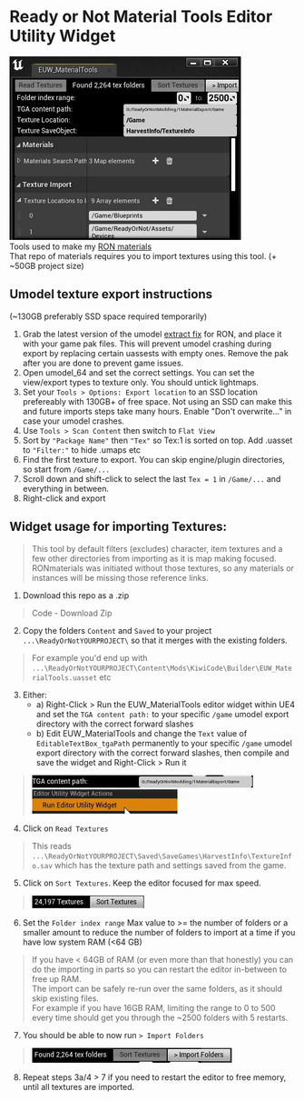 # Ready or Not Material Tools Editor Utility Widget
![](/readme_images/MaterialTools.jpg)  
Tools used to make my [RON materials](https://github.com/RareKiwi/RONmaterials)  
That repo of materials requires you to import textures using this tool. (+ ~50GB project size)

## Umodel texture export instructions
(~130GB preferably SSD space required temporarily)
1. Grab the latest version of the umodel [extract fix](https://www.nexusmods.com/readyornot/mods/666?tab=files&file_id=10974) for RON, and place it with your game pak files. This will prevent umodel crashing during export by replacing certain uassests with empty ones. Remove the pak after you are done to prevent game issues.
2. Open umodel_64 and set the correct settings. You can set the view/export types to texture only. You should untick lightmaps.
3. Set your `Tools > Options: Export location` to an SSD location prefereably with 130GB+ of free space. Not using an SSD can make this and future imports steps take many hours. Enable "Don't overwrite..." in case your umodel crashes.
4. Use `Tools > Scan Content` then switch to `Flat View`
5. Sort by `"Package Name"` then `"Tex"` so Tex:1 is sorted on top. Add .uasset to `"Filter:"` to hide .umaps etc
6. Find the first texture to export. You can skip engine/plugin directories, so start from `/Game/...`
7. Scroll down and shift-click to select the last `Tex = 1` in `/Game/...` and everything in between.
8. Right-click and export
 
## Widget usage for importing Textures:  
> This tool by default filters (excludes) character, item textures and a few other directories from importing as it is map making focused.  
> RONmaterials was initiated without those textures, so any materials or instances will be missing those reference links.  
  
1. Download this repo as a .zip  
> Code - Download Zip  
2. Copy the folders `Content` and `Saved` to your project `...\ReadyOrNotYOURPROJECT\` so that it merges with the existing folders.  
> For example you'd end up with `...\ReadyOrNotYOURPROJECT\Content\Mods\KiwiCode\Builder\EUW_MaterialTools.uasset` etc  
3. Either:  
    * a) Right-Click > Run the EUW_MaterialTools editor widget within UE4 and set the `TGA content path:` to your specific `/game` umodel export directory with the correct forward slashes
	* b) Edit EUW_MaterialTools and change the `Text` value of `EditableTextBox_tgaPath` permanently to your specific `/game` umodel export directory with the correct forward slashes, then compile and save the widget and Right-Click > Run it
> ![](/readme_images/UE4Editor_Q0sojPzfG9.jpg)  
> ![](/readme_images/uhh0zrghs1.jpg)  
4. Click on `Read Textures`  
> This reads `...\ReadyOrNotYOURPROJECT\Saved\SaveGames\HarvestInfo\TextureInfo.sav` which has the texture path and settings saved from the game.
5. Click on `Sort Textures`. Keep the editor focused for max speed.  
> ![](/readme_images/UE4Editor_UpHjIFE5hd.jpg)  
6. Set the `Folder index range` Max value to >= the number of folders or a smaller amount to reduce the number of folders to import at a time if you have low system RAM (<64 GB)  
> If you have < 64GB of RAM (or even more than that honestly) you can do the importing in parts so you can restart the editor in-between to free up RAM.  
> The import can be safely re-run over the same folders, as it should skip existing files.  
> For example if you have 16GB RAM, limiting the range to 0 to 500 every time should get you through the ~2500 folders with 5 restarts.  
7. You should be able to now run `> Import Folders`
> ![](/readme_images/UE4Editor_lXiYVGhezs.jpg)  
8. Repeat steps 3a/4 > 7 if you need to restart the editor to free memory, until all textures are imported.
